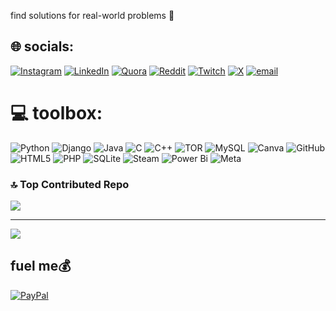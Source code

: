 find solutions for real-world problems 👾

## 🌐 socials:
[![Instagram](https://img.shields.io/badge/Instagram-%23E4405F.svg?logo=Instagram&logoColor=white)](https://instagram.com/raaahullls) [![LinkedIn](https://img.shields.io/badge/LinkedIn-%230077B5.svg?logo=linkedin&logoColor=white)](https://linkedin.com/in/rahul-anand-014161268) [![Quora](https://img.shields.io/badge/Quora-%23B92B27.svg?logo=Quora&logoColor=white)](https://quora.com/profile/Rahul-Anand-1286) [![Reddit](https://img.shields.io/badge/Reddit-%23FF4500.svg?logo=Reddit&logoColor=white)](https://reddit.com/user/Crazy_Order_4452/) [![Twitch](https://img.shields.io/badge/Twitch-%239146FF.svg?logo=Twitch&logoColor=white)](https://twitch.tv/raaahullls) [![X](https://img.shields.io/badge/X-black.svg?logo=X&logoColor=white)](https://x.com/raaahullls?s=21) [![email](https://img.shields.io/badge/Email-D14836?logo=gmail&logoColor=white)](mailto:rahulanand3330@gmail.com) 

# 💻 toolbox:
![Python](https://img.shields.io/badge/python-3670A0?style=for-the-badge&logo=python&logoColor=ffdd54) ![Django](https://img.shields.io/badge/django-%23092E20.svg?style=for-the-badge&logo=django&logoColor=white) ![Java](https://img.shields.io/badge/java-%23ED8B00.svg?style=for-the-badge&logo=openjdk&logoColor=white) ![C](https://img.shields.io/badge/c-%2300599C.svg?style=for-the-badge&logo=c&logoColor=white) ![C++](https://img.shields.io/badge/c++-%2300599C.svg?style=for-the-badge&logo=c%2B%2B&logoColor=white) ![TOR](https://img.shields.io/badge/tor-%237E4798.svg?style=for-the-badge&logo=tor-project&logoColor=white) ![MySQL](https://img.shields.io/badge/mysql-4479A1.svg?style=for-the-badge&logo=mysql&logoColor=white) ![Canva](https://img.shields.io/badge/Canva-%2300C4CC.svg?style=for-the-badge&logo=Canva&logoColor=white) ![GitHub](https://img.shields.io/badge/github-%23121011.svg?style=for-the-badge&logo=github&logoColor=white) ![HTML5](https://img.shields.io/badge/html5-%23E34F26.svg?style=for-the-badge&logo=html5&logoColor=white) ![PHP](https://img.shields.io/badge/php-%23777BB4.svg?style=for-the-badge&logo=php&logoColor=white) ![SQLite](https://img.shields.io/badge/sqlite-%2307405e.svg?style=for-the-badge&logo=sqlite&logoColor=white) ![Steam](https://img.shields.io/badge/steam-%23000000.svg?style=for-the-badge&logo=steam&logoColor=white) ![Power Bi](https://img.shields.io/badge/power_bi-F2C811?style=for-the-badge&logo=powerbi&logoColor=black) ![Meta](https://img.shields.io/badge/Meta-%230467DF.svg?style=for-the-badge&logo=Meta&logoColor=white)

### 🔝 Top Contributed Repo
![](https://github-contributor-stats.vercel.app/api?username=raaahulll3&limit=5&theme=transparent&combine_all_yearly_contributions=true)

---
[![](https://visitcount.itsvg.in/api?id=raaahulll3&icon=0&color=0)](https://visitcount.itsvg.in)

  ## fuel me💰
  [![PayPal](https://img.shields.io/badge/PayPal-00457C?style=for-the-badge&logo=paypal&logoColor=white)](https://paypal.me/raaahullls) 

  
<!-- Proudly created with GPRM ( https://gprm.itsvg.in ) -->
